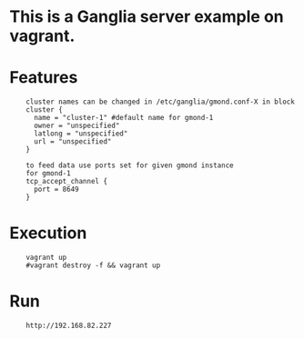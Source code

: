 This is a Ganglia server example on vagrant.
==========================================================================

# Features
```
	cluster names can be changed in /etc/ganglia/gmond.conf-X in block
	cluster { 
	  name = "cluster-1" #default name for gmond-1
	  owner = "unspecified" 
	  latlong = "unspecified" 
	  url = "unspecified" 
	} 
	
	to feed data use ports set for given gmond instance
	for gmond-1
	tcp_accept_channel { 
	  port = 8649 
	} 
```

# Execution
```
	vagrant up
	#vagrant destroy -f && vagrant up
```

# Run
```
 	http://192.168.82.227
```



